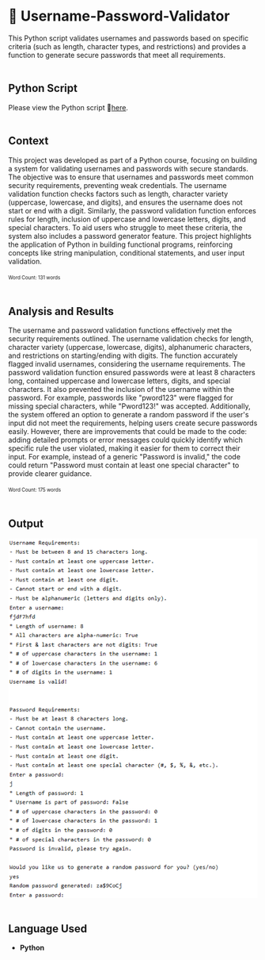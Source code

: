 # 🔑 Username-Password-Validator
This Python script validates usernames and passwords based on specific criteria (such as length, character types, and restrictions) and provides a function to generate secure passwords that meet all requirements.
<br><br>

## Python Script
Please view the Python script 🔗[here](Username-Password-Validator.py).
<br><br>

## Context
This project was developed as part of a Python course, focusing on building a system for validating usernames and passwords with secure standards. The objective was to ensure that usernames and passwords meet common security requirements, preventing weak credentials. The username validation function checks factors such as length, character variety (uppercase, lowercase, and digits), and ensures the username does not start or end with a digit. Similarly, the password validation function enforces rules for length, inclusion of uppercase and lowercase letters, digits, and special characters. To aid users who struggle to meet these criteria, the system also includes a password generator feature. This project highlights the application of Python in building functional programs, reinforcing concepts like string manipulation, conditional statements, and user input validation.

<sup><sub>Word Count: 131 words</sub></sup>
<br><br>

## Analysis and Results
The username and password validation functions effectively met the security requirements outlined. The username validation checks for length, character variety (uppercase, lowercase, digits), alphanumeric characters, and restrictions on starting/ending with digits. The function accurately flagged invalid usernames, considering the username requirements. The password validation function ensured passwords were at least 8 characters long, contained uppercase and lowercase letters, digits, and special characters. It also prevented the inclusion of the username within the password. For example, passwords like "pword123" were flagged for missing special characters, while "Pword123!" was accepted. Additionally, the system offered an option to generate a random password if the user's input did not meet the requirements, helping users create secure passwords easily. However, there are improvements that could be made to the code: adding detailed prompts or error messages could  quickly identify which specific rule the user violated, making it easier for them to correct their input. For example, instead of a generic "Password is invalid," the code could return "Password must contain at least one special character" to provide clearer guidance.

<sup><sub>Word Count: 175 words</sub></sup>
<br><br>

## Output
![Username and Password Validator Output](Username-Password-Validator-Output.png)
<br><br>

## Language Used
- **Python**
